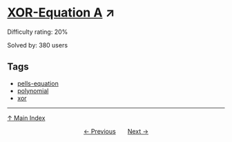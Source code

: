 # [XOR-Equation A](https://projecteuler.net/problem=877) ↗️

Difficulty rating: 20%

Solved by: 380 users
## Tags

- [pells-equation](../tags/pells-equation.md)
- [polynomial](../tags/polynomial.md)
- [xor](../tags/xor.md)



---

[↑ Main Index](../README.md)


<div align=center><a href='876.md'>← Previous</a> &nbsp;&nbsp; &nbsp;&nbsp;  <a href='878.md'>Next →</a></div>
